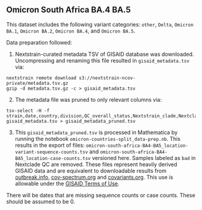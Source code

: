 ## Omicron South Africa BA.4 BA.5

This dataset includes the following variant categories: `other`, `Delta`, `Omicron BA.1`, `Omicron BA.2`, `Omicron BA.4`, and `Omicron BA.5`.

Data preparation followed:

1. Nextstrain-curated metadata TSV of GISAID database was downloaded. Uncompressing and renaming this file resulted in `gisaid_metadata.tsv` via:
```
nextstrain remote download s3://nextstrain-ncov-private/metadata.tsv.gz
gzip -d metadata.tsv.gz -c > gisaid_metadata.tsv
```

2. The metadata file was pruned to only relevant columns via:
```
tsv-select -H -f strain,date,country,division,QC_overall_status,Nextstrain_clade,Nextclade_pango gisaid_metadata.tsv > gisaid_metadata_pruned.tsv
```

3. This `gisaid_metadata_pruned.tsv` is processed in Mathematica by running the notebook `omicron-countries-split_data-prep.nb`. This results in the export of files: `omicron-south-africa-BA4-BA5_location-variant-sequence-counts.tsv` and `omicron-south-africa-BA4-BA5_location-case-counts.tsv` versioned here. Samples labeled as `bad` in Nextclade QC are removed. These files represent heavily derived GISAID data and are equivalent to downloadable results from [outbreak.info](https://outbreak.info), [cov-spectrum.org](https://cov-spectrum.org) and [covariants.org](https://covariants.org). This use is allowable under the [GISAID Terms of Use](https://www.gisaid.org/registration/terms-of-use/).

There will be dates that are missing sequence counts or case counts. These should be assumed to be 0.
